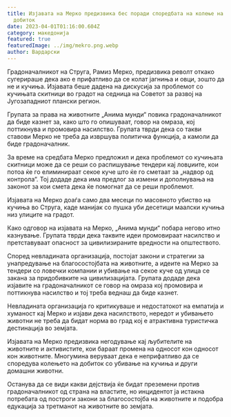 ```yaml
---
title: Изјавата на Мерко предизвика бес поради споредбата на колење на кучиња со
  добиток
date: 2023-04-01T01:16:00.604Z
category: македонија
featured: true
featuredImage: ../img/mekro.png.webp
author: Вардарски
---
```


Градоначалникот на Струга, Рамиз Мерко, предизвика револт откако сугерираше дека ако е прифатливо да се колат јагниња и овци, зошто да не и кучиња. Изјавата беше дадена на дискусија за проблемот со кучињата скитници во градот на седница на Советот за развој на Југозападниот плански регион.

Групата за права на животните „Анима мунди“ повика градоначалникот да биде казнет за, како што го опишуваат, говор на омраза, кој поттикнува и промовира насилство. Групата тврди дека со такви ставови Мерко не треба да извршува политичка функција, а камоли да биде градоначалник.

За време на средбата Мерко предложил и дека проблемот со кучињата скитници може да се реши со распишување тендери кај ловџиите, кои потоа ќе го елиминираат секое куче што ќе го сметаат за „надвор од контрола“. Тој додаде дека има предлог за измени и дополнувања на законот за кои смета дека ќе помогнат да се реши проблемот.

Изјавата на Мерко доаѓа само два месеци по масовното убиство на кучиња во Струга, каде манијак со пушка уби десетици маалски кучиња низ улиците на градот.

Како одговор на изјавата на Мерко, „Анима мунди“ побара негово итно казнување. Групата тврди дека таквите идеи промовираат насилство и претставуваат опасност за цивилизираните вредности на општеството.

Според невладината организација, постојат закони и стратегии за унапредување на благосостојбата на животните, а идеите на Мерко за тендери со ловечки компании и убивање на секое куче од улица се закана за придобивките на цивилизацијата. Групата додаде дека изјавите на градоначалникот се говор на омраза кој промовира и поттикнува насилство и тој треба веднаш да биде казнет.

Невладината организација го критикуваше и недостатокот на емпатија и хуманост кај Мерко и изјави дека насилството, нередот и убивањето животни не треба да бидат норма во град кој е атрактивна туристичка дестинација во земјата.

Изјавата на Мерко предизвика негодување кај љубителите на животните и активистите, кои бараат промена на односот кон односот кон животните. Многумина веруваат дека е неприфатливо да се споредува колењето на добиток со убивање на кучиња и други домашни животни.

Останува да се види какви дејствија ќе бидат преземени против градоначалникот од страна на властите, но инцидентот ја истакна потребата од построги закони за благосостојба на животните и подобра едукација за третманот на животните во земјата.
